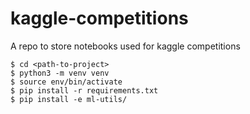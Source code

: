 # kaggle-competitions

A repo to store notebooks used for kaggle competitions

```commandline
$ cd <path-to-project>
$ python3 -m venv venv
$ source env/bin/activate
$ pip install -r requirements.txt
$ pip install -e ml-utils/
```
